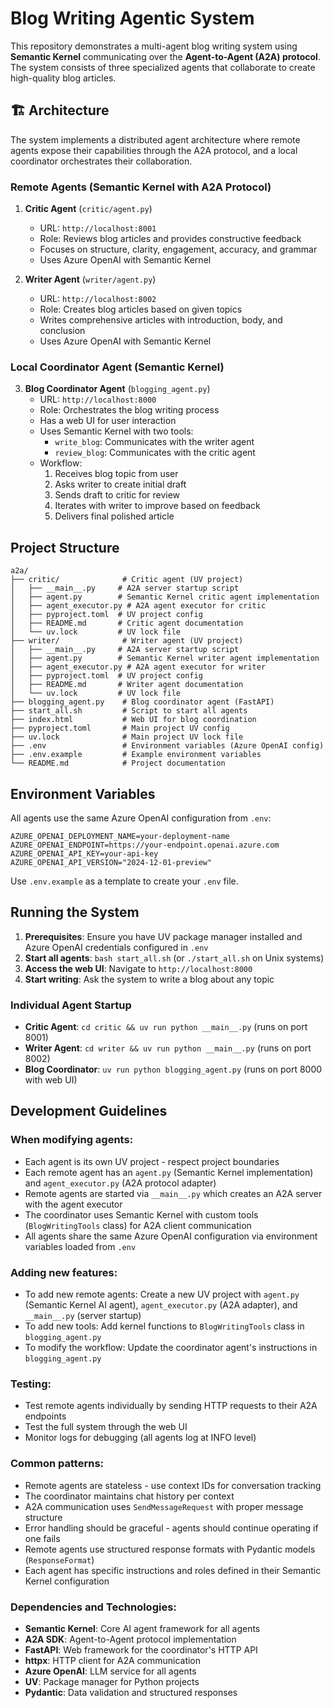 # Blog Writing Agentic System

This repository demonstrates a multi-agent blog writing system using **Semantic Kernel** communicating over the **Agent-to-Agent (A2A) protocol**. The system consists of three specialized agents that collaborate to create high-quality blog articles.

## 🏗️ Architecture

The system implements a distributed agent architecture where remote agents expose their capabilities through the A2A protocol, and a local coordinator orchestrates their collaboration.

### Remote Agents (Semantic Kernel with A2A Protocol)

1. **Critic Agent** (`critic/agent.py`)
   - URL: `http://localhost:8001`
   - Role: Reviews blog articles and provides constructive feedback
   - Focuses on structure, clarity, engagement, accuracy, and grammar
   - Uses Azure OpenAI with Semantic Kernel

2. **Writer Agent** (`writer/agent.py`)
   - URL: `http://localhost:8002`
   - Role: Creates blog articles based on given topics
   - Writes comprehensive articles with introduction, body, and conclusion
   - Uses Azure OpenAI with Semantic Kernel

### Local Coordinator Agent (Semantic Kernel)

3. **Blog Coordinator Agent** (`blogging_agent.py`)
   - URL: `http://localhost:8000`
   - Role: Orchestrates the blog writing process
   - Has a web UI for user interaction
   - Uses Semantic Kernel with two tools:
     - `write_blog`: Communicates with the writer agent
     - `review_blog`: Communicates with the critic agent
   - Workflow:
     1. Receives blog topic from user
     2. Asks writer to create initial draft
     3. Sends draft to critic for review
     4. Iterates with writer to improve based on feedback
     5. Delivers final polished article

## Project Structure

```
a2a/
├── critic/              # Critic agent (UV project)
│   ├── __main__.py     # A2A server startup script
│   ├── agent.py        # Semantic Kernel critic agent implementation
│   ├── agent_executor.py # A2A agent executor for critic
│   ├── pyproject.toml  # UV project config
│   ├── README.md       # Critic agent documentation
│   └── uv.lock         # UV lock file
├── writer/              # Writer agent (UV project)
│   ├── __main__.py     # A2A server startup script
│   ├── agent.py        # Semantic Kernel writer agent implementation
│   ├── agent_executor.py # A2A agent executor for writer
│   ├── pyproject.toml  # UV project config
│   ├── README.md       # Writer agent documentation
│   └── uv.lock         # UV lock file
├── blogging_agent.py    # Blog coordinator agent (FastAPI)
├── start_all.sh         # Script to start all agents
├── index.html           # Web UI for blog coordination
├── pyproject.toml       # Main project UV config
├── uv.lock              # Main project UV lock file
├── .env                 # Environment variables (Azure OpenAI config)
├── .env.example         # Example environment variables
└── README.md            # Project documentation
```

## Environment Variables

All agents use the same Azure OpenAI configuration from `.env`:

```env
AZURE_OPENAI_DEPLOYMENT_NAME=your-deployment-name
AZURE_OPENAI_ENDPOINT=https://your-endpoint.openai.azure.com
AZURE_OPENAI_API_KEY=your-api-key
AZURE_OPENAI_API_VERSION="2024-12-01-preview"
```

Use `.env.example` as a template to create your `.env` file.

## Running the System

1. **Prerequisites**: Ensure you have UV package manager installed and Azure OpenAI credentials configured in `.env`
2. **Start all agents**: `bash start_all.sh` (or `./start_all.sh` on Unix systems)
3. **Access the web UI**: Navigate to `http://localhost:8000`
4. **Start writing**: Ask the system to write a blog about any topic

### Individual Agent Startup
- **Critic Agent**: `cd critic && uv run python __main__.py` (runs on port 8001)
- **Writer Agent**: `cd writer && uv run python __main__.py` (runs on port 8002)  
- **Blog Coordinator**: `uv run python blogging_agent.py` (runs on port 8000 with web UI)

## Development Guidelines

### When modifying agents:
- Each agent is its own UV project - respect project boundaries
- Each remote agent has an `agent.py` (Semantic Kernel implementation) and `agent_executor.py` (A2A protocol adapter)
- Remote agents are started via `__main__.py` which creates an A2A server with the agent executor
- The coordinator uses Semantic Kernel with custom tools (`BlogWritingTools` class) for A2A client communication
- All agents share the same Azure OpenAI configuration via environment variables loaded from `.env`

### Adding new features:
- To add new remote agents: Create a new UV project with `agent.py` (Semantic Kernel AI agent), `agent_executor.py` (A2A adapter), and `__main__.py` (server startup)
- To add new tools: Add kernel functions to `BlogWritingTools` class in `blogging_agent.py`
- To modify the workflow: Update the coordinator agent's instructions in `blogging_agent.py`

### Testing:
- Test remote agents individually by sending HTTP requests to their A2A endpoints
- Test the full system through the web UI
- Monitor logs for debugging (all agents log at INFO level)

### Common patterns:
- Remote agents are stateless - use context IDs for conversation tracking
- The coordinator maintains chat history per context
- A2A communication uses `SendMessageRequest` with proper message structure
- Error handling should be graceful - agents should continue operating if one fails
- Remote agents use structured response formats with Pydantic models (`ResponseFormat`)
- Each agent has specific instructions and roles defined in their Semantic Kernel configuration

### Dependencies and Technologies:
- **Semantic Kernel**: Core AI agent framework for all agents
- **A2A SDK**: Agent-to-Agent protocol implementation
- **FastAPI**: Web framework for the coordinator's HTTP API
- **httpx**: HTTP client for A2A communication
- **Azure OpenAI**: LLM service for all agents
- **UV**: Package manager for Python projects
- **Pydantic**: Data validation and structured responses
